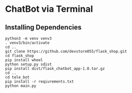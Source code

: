 # ChatBot via Terminal

## Installing Dependencies
```
python3 -m venv venv3
. venv3/bin/activate
cd ..
git clone https://github.com/devstore055/flask_shop.git
cd flask_shop
pip install wheel
python setup.py sdist
pip install dist/flask_chatbot_app-1.0.tar.gz
cd ..
cd tele_bot
pip install -r reqiurements.txt
python main.py
```
